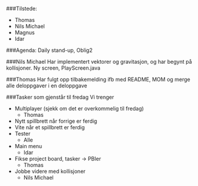 ###Tilstede:
* Thomas
* Nils Michael
* Magnus
* Idar

###Agenda:
Daily stand-up, Oblig2

###Nils Michael
Har implementert vektorer og gravitasjon, og har begynt på kollisjoner.
Ny screen, PlayScreen.java

###Thomas
Har fulgt opp tilbakemelding ifb med README, MOM og merge alle deloppgaver i en deloppgave


###Tasker som gjenstår til fredag
Vi trenger
* Multiplayer (sjekk om det er overkommelig til fredag)
  * Thomas
* Nytt spillbrett når forrige er ferdig
* Vite når et spillbrett er ferdig
* Tester
  * Alle
* Main menu
  * Idar
* Fikse project board, tasker -> PBIer
  * Thomas
* Jobbe videre med kollisjoner
  * Nils Michael
